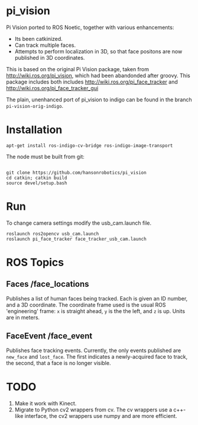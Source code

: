 pi_vision
=========

Pi Vision ported to ROS Noetic, together with various enhancements:
* Its been catkinized.
* Can track multiple faces.
* Attempts to perform localization in 3D, so that face positons are now
  published in 3D coordinates.

This is based on the original Pi Vision package, taken from
http://wiki.ros.org/pi_vision, which had been abandonded after groovy.
This package includes both includes http://wiki.ros.org/pi_face_tracker
and http://wiki.ros.org/pi_face_tracker_gui

The plain, unenhanced  port of pi_vision to indigo can be found in the
branch `pi-vision-orig-indigo`.


Installation
============

```
apt-get install ros-indigo-cv-bridge ros-indigo-image-transport
```

The node must be built from git:

```

git clone https://github.com/hansonrobotics/pi_vision
cd catkin; catkin build
source devel/setup.bash
```

Run
===

To change camera settings modify the usb_cam.launch file.

```
roslaunch ros2opencv usb_cam.launch 
roslaunch pi_face_tracker face_tracker_usb_cam.launch
```

ROS Topics
==========

## Faces /face_locations
Publishes a list of human faces being tracked. Each is given an ID number,
and a 3D coordinate.  The coordinate frame used is the usual ROS
'engineering' frame: `x` is straight ahead, `y` is the the left, and `z`
is up.  Units are in meters.

## FaceEvent /face_event
Publishes face tracking events. Currently, the only events published are
`new_face` and `lost_face`. The first indicates a newly-acquired face to
track, the second, that a face is no longer visible.

TODO
====
1. Make it work with Kinect.
2. Migrate to Python cv2 wrappers from cv.  The cv wrappers use a
   c++-like interface, the cv2 wrappers use numpy and are more efficient.

